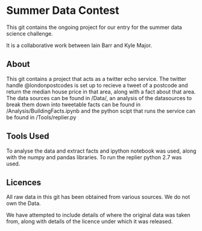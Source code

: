 Summer Data Contest
===================

This git contains the ongoing project for our entry for the summer data science challenge. 

It is a collaborative work between Iain Barr and Kyle Major.

About
------
This git contains a project that acts as a twitter echo service. The twitter handle @londonpostcodes is set up to recieve a tweet of a postcode and return the median house price in that area, along with a fact about that area. The data sources can be found in /Data/, an analysis of the datasources to break them down into tweetable facts can be found in /Analysis/BuildingFacts.ipynb and the python scipt that runs the service can be found in /Tools/replier.py

Tools Used
----------
To analyse the data and extract facts and ipython notebook was used, along with the numpy and pandas libraries. 
To run the replier python 2.7 was used.

Licences
---------
All raw data in this git has been obtained from various sources. We do not own the Data.

We have attempted to include details of where the original data was taken from, along with details of the licence under which it was released. 
